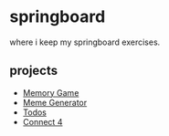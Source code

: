 # springboard

where i keep my springboard exercises. 

## projects

- [Memory Game](/memory-game/index.html)
- [Meme Generator](/meme-generator/index.html)
- [Todos](/todos/index.html)
- [Connect 4](/connect-four/index.html)
